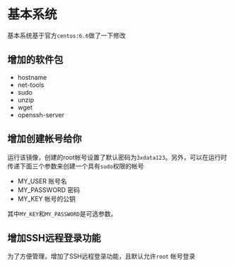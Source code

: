 # 基本系统
基本系统基于官方`centos:6.6`做了一下修改

## 增加的软件包

- hostname
- net-tools
- sudo
- unzip
- wget
- openssh-server

## 增加创建帐号给你

运行该镜像，创建的root帐号设置了默认密码为`3xdata123`。另外，可以在运行时传递下面三个参数来创建一个具有`sudo`权限的帐号
- MY_USER  账号名
- MY_PASSWORD 密码
- MY_KEY 帐号的公钥

其中`MY_KEY`和`MY_PASSWORD`是可选参数。

## 增加SSH远程登录功能

为了方便管理，增加了SSH远程登录功能，且默认允许`root` 帐号登录
